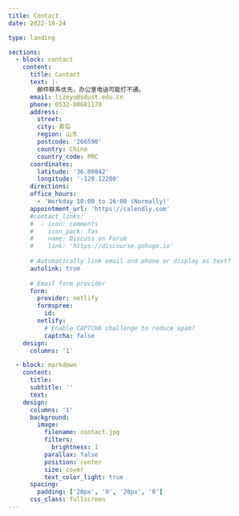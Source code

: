 ```yaml
---
title: Contact
date: 2022-10-24

type: landing

sections:
  - block: contact
    content:
      title: Contact
      text: |-
        邮件联系优先，办公室电话可能打不通。
      email: lizeyu@sdust.edu.cn
      phone: 0532-80681170
      address:
        street: 
        city: 青岛
        region: 山东
        postcode: '266590'
        country: China
        country_code: PRC
      coordinates:
        latitude: '36.00042'
        longitude: '-120.12200'
      directions: 
      office_hours:
        - 'Workday 10:00 to 16:00 (Normally)'
      appointment_url: 'https://calendly.com'
      #contact_links:
      #  - icon: comments
      #    icon_pack: fas
      #    name: Discuss on Forum
      #    link: 'https://discourse.gohugo.io'
    
      # Automatically link email and phone or display as text?
      autolink: true
    
      # Email form provider
      form:
        provider: netlify
        formspree:
          id:
        netlify:
          # Enable CAPTCHA challenge to reduce spam?
          captcha: false
    design:
      columns: '1'

  - block: markdown
    content:
      title:
      subtitle: ''
      text:
    design:
      columns: '1'
      background:
        image: 
          filename: contact.jpg
          filters:
            brightness: 1
          parallax: false
          position: center
          size: cover
          text_color_light: true
      spacing:
        padding: ['20px', '0', '20px', '0']
      css_class: fullscreen
---
```

